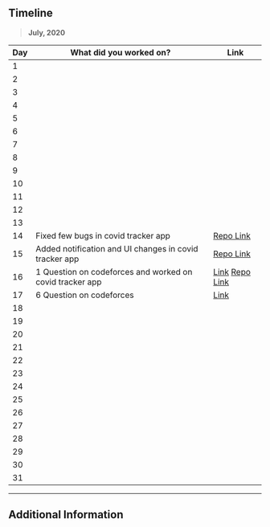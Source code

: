 
## Timeline

> **July, 2020**

|Day|What did you worked on?|Link|
|-------|------|--------|
|1|||
|2|||
|3|||
|4|||
|5|||
|6|||
|7|||
|8|||
|9|||
|10|||
|11|||
|12|||
|13|||
|14|Fixed few bugs in covid tracker app|[Repo Link](https://github.com/jhavidit/covid-tracker-android-app)|
|15|Added notification and UI changes in covid tracker app|[Repo Link](https://github.com/jhavidit/covid-tracker-android-app)|
|16|1 Question on codeforces and worked on covid tracker app|[Link](https://www.stopstalk.com/user/submissions/jhavidit) [Repo Link](https://github.com/jhavidit/covid-tracker-android-app)|
|17|6 Question on codeforces|[Link](https://www.stopstalk.com/user/submissions/jhavidit)|
|18|||
|19|||
|20|||
|21|||
|22|||
|23|||
|24|||
|25|||
|26|||
|27|||
|28|||
|29|||
|30|||
|31|||



---

## Additional Information
